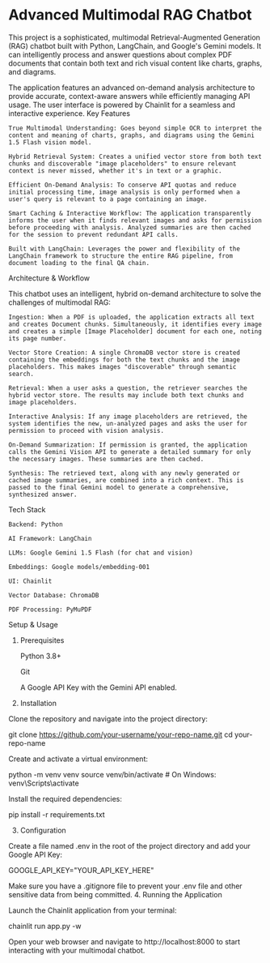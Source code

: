 # Advanced Multimodal RAG Chatbot

This project is a sophisticated, multimodal Retrieval-Augmented Generation (RAG) chatbot built with Python, LangChain, and Google's Gemini models. It can intelligently process and answer questions about complex PDF documents that contain both text and rich visual content like charts, graphs, and diagrams.

The application features an advanced on-demand analysis architecture to provide accurate, context-aware answers while efficiently managing API usage. The user interface is powered by Chainlit for a seamless and interactive experience.
Key Features

    True Multimodal Understanding: Goes beyond simple OCR to interpret the content and meaning of charts, graphs, and diagrams using the Gemini 1.5 Flash vision model.

    Hybrid Retrieval System: Creates a unified vector store from both text chunks and discoverable "image placeholders" to ensure relevant context is never missed, whether it's in text or a graphic.

    Efficient On-Demand Analysis: To conserve API quotas and reduce initial processing time, image analysis is only performed when a user's query is relevant to a page containing an image.

    Smart Caching & Interactive Workflow: The application transparently informs the user when it finds relevant images and asks for permission before proceeding with analysis. Analyzed summaries are then cached for the session to prevent redundant API calls.

    Built with LangChain: Leverages the power and flexibility of the LangChain framework to structure the entire RAG pipeline, from document loading to the final QA chain.

Architecture & Workflow

This chatbot uses an intelligent, hybrid on-demand architecture to solve the challenges of multimodal RAG:

    Ingestion: When a PDF is uploaded, the application extracts all text and creates Document chunks. Simultaneously, it identifies every image and creates a simple [Image Placeholder] document for each one, noting its page number.

    Vector Store Creation: A single ChromaDB vector store is created containing the embeddings for both the text chunks and the image placeholders. This makes images "discoverable" through semantic search.

    Retrieval: When a user asks a question, the retriever searches the hybrid vector store. The results may include both text chunks and image placeholders.

    Interactive Analysis: If any image placeholders are retrieved, the system identifies the new, un-analyzed pages and asks the user for permission to proceed with vision analysis.

    On-Demand Summarization: If permission is granted, the application calls the Gemini Vision API to generate a detailed summary for only the necessary images. These summaries are then cached.

    Synthesis: The retrieved text, along with any newly generated or cached image summaries, are combined into a rich context. This is passed to the final Gemini model to generate a comprehensive, synthesized answer.

Tech Stack

    Backend: Python

    AI Framework: LangChain

    LLMs: Google Gemini 1.5 Flash (for chat and vision)

    Embeddings: Google models/embedding-001

    UI: Chainlit

    Vector Database: ChromaDB

    PDF Processing: PyMuPDF

Setup & Usage
1. Prerequisites

    Python 3.8+

    Git

    A Google API Key with the Gemini API enabled.

2. Installation

Clone the repository and navigate into the project directory:

git clone https://github.com/your-username/your-repo-name.git
cd your-repo-name

Create and activate a virtual environment:

python -m venv venv
source venv/bin/activate  # On Windows: venv\Scripts\activate

Install the required dependencies:

pip install -r requirements.txt

3. Configuration

Create a file named .env in the root of the project directory and add your Google API Key:

GOOGLE_API_KEY="YOUR_API_KEY_HERE"

Make sure you have a .gitignore file to prevent your .env file and other sensitive data from being committed.
4. Running the Application

Launch the Chainlit application from your terminal:

chainlit run app.py -w

Open your web browser and navigate to http://localhost:8000 to start interacting with your multimodal chatbot.
